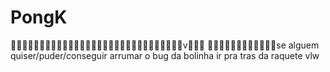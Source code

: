 # PongK
🥶😎🥵🥶😎🥵🥶😎🥵🥶😎🥵🥶😎🥵🥶😎🥵🥶😎🥵🥶😎🥵🥶😎🥵🥶😎🥵v🥶😎🥵
🥶😎🥵🥶😎🥵🥶😎🥵🥶😎🥵se alguem quiser/puder/conseguir arrumar o bug da bolinha ir pra tras da raquete vlw

